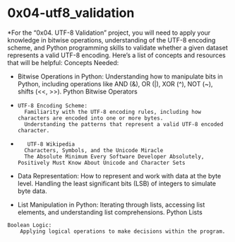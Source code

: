 # 0x04-utf8_validation
*For the “0x04. UTF-8 Validation” project, you will need to apply your knowledge in bitwise operations, understanding of the UTF-8 encoding scheme, and Python programming skills to validate whether a given dataset represents a valid UTF-8 encoding. Here’s a list of concepts and resources that will be helpful:
Concepts Needed:

-    Bitwise Operations in Python:
        Understanding how to manipulate bits in Python, including operations like AND (&), OR (|), XOR (^), NOT (~), shifts (<<, >>).
        Python Bitwise Operators

-     UTF-8 Encoding Scheme:
        Familiarity with the UTF-8 encoding rules, including how characters are encoded into one or more bytes.
        Understanding the patterns that represent a valid UTF-8 encoded character.
-        UTF-8 Wikipedia
        Characters, Symbols, and the Unicode Miracle
        The Absolute Minimum Every Software Developer Absolutely, Positively Must Know About Unicode and Character Sets

-    Data Representation:
        How to represent and work with data at the byte level.
        Handling the least significant bits (LSB) of integers to simulate byte data.

-    List Manipulation in Python:
        Iterating through lists, accessing list elements, and understanding list comprehensions.
        Python Lists

    Boolean Logic:
        Applying logical operations to make decisions within the program.

